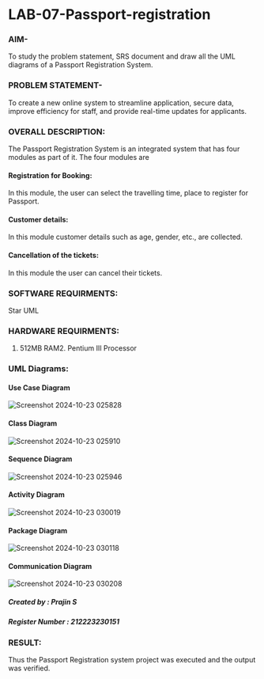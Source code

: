 # LAB-07-Passport-registration

### AIM-
To study the problem statement, SRS document and draw all the UML diagrams of a
Passport Registration System.

### PROBLEM STATEMENT-
To create a new online system to streamline application, secure data, improve efficiency for staff, and provide real-time updates for applicants.

### OVERALL DESCRIPTION:
The Passport Registration System is an integrated system that has four modules as part of
it. The four modules are
#### Registration for Booking:
In this module, the user can select the travelling time, place to register for Passport.
#### Customer details:
In this module customer details such as age, gender, etc., are collected.
#### Cancellation of the tickets:
In this module the user can cancel their tickets.
### SOFTWARE REQUIRMENTS:
Star UML
### HARDWARE REQUIRMENTS:
1. 512MB RAM2. Pentium III Processor
### UML Diagrams:
#### Use Case Diagram
![Screenshot 2024-10-23 025828](https://github.com/user-attachments/assets/cbb77061-da96-4e98-9098-4768cd439f80)

#### Class Diagram
![Screenshot 2024-10-23 025910](https://github.com/user-attachments/assets/a78b4de6-98e9-4a9d-b06b-6d32ab4f15af)


#### Sequence Diagram
![Screenshot 2024-10-23 025946](https://github.com/user-attachments/assets/861923d5-b287-4ea7-92e9-c4d884191e4c)


#### Activity Diagram
![Screenshot 2024-10-23 030019](https://github.com/user-attachments/assets/39c83d37-58d0-4168-a3eb-14f20cadd050)


#### Package Diagram
![Screenshot 2024-10-23 030118](https://github.com/user-attachments/assets/33d8370c-f197-415b-90b3-87c7f2ef0c51)


#### Communication Diagram
![Screenshot 2024-10-23 030208](https://github.com/user-attachments/assets/410d99d9-f21c-4786-8571-36f902f97220)


##### Created by : Prajin S
##### Register Number : 212223230151






### RESULT:
Thus the Passport Registration system project was executed and the output was verified.
